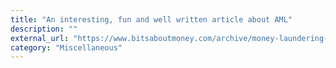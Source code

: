 ```yaml
---
title: "An interesting, fun and well written article about AML"
description: ""
external_url: "https://www.bitsaboutmoney.com/archive/money-laundering-and-aml-compliance/"
category: "Miscellaneous"
---
```

